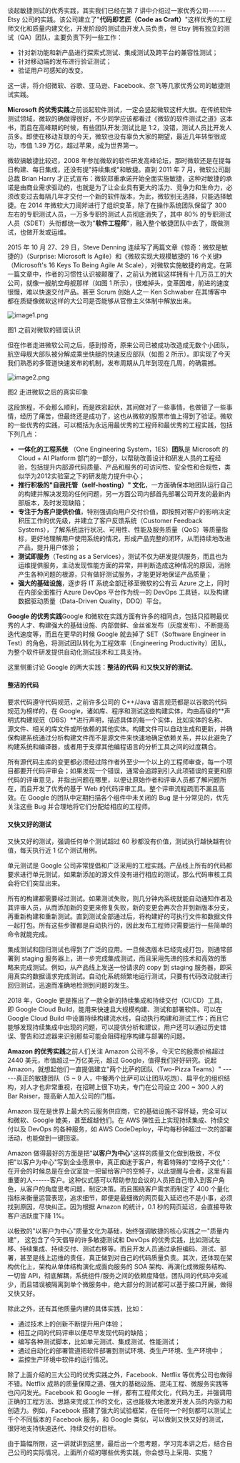 谈起敏捷测试的优秀实践，其实我们已经在第 7 讲中介绍过一家优秀公司------Etsy 公司的实践。该公司建立了"**代码即艺匠（Code as Craft）**"这样优秀的工程师文化和质量内建文化，开发阶段的测试由开发人员负责，但 Etsy 拥有独立的测试（QA）团队，主要负责下列一些工作：

* 针对新功能和新产品进行探索式测试、集成测试及跨平台的兼容性测试；
* 针对移动端的发布进行验证测试；
* 验证用户可感知的改变。

这一讲，将介绍微软、谷歌、亚马逊、Facebook、奈飞等几家优秀公司的敏捷测试实践。

**Microsoft 的优秀实践**之前谈起软件测试，一定会竖起微软这杆大旗。在传统软件测试领域，微软的确做得很好，不少同学应该都看过《微软的软件测试之道》这本书，而且在高峰期的时候，有些团队开发:测试比是 1:2，没错，测试人员比开发人员多。即使在移动互联的今天，微软也没有辜负大家的期望，最近几年转型很成功，市值 1.39 万亿，超过苹果，成为世界第一。

微软搞敏捷比较迟，2008 年参加微软的软件研发高峰论坛，那时微软还是在提每日构建、每日集成，还没有提"持续集成"和敏捷。直到 2011 年 7 月，微软公司副总裁 Brian Harry 才正式宣布：微软郑重承诺开始全面实施敏捷，这种对敏捷的承诺是由商业需求驱动的，也就是为了让企业具有更大的活力、竞争力和生命力，必须改变过去每隔几年才交付一个新的软件版本，为此，微软别无选择，只能选择敏捷。在 2014 年微软大刀阔斧进行了组织变革，除了在操作系统团队保留了 300 左右的专职测试人员，一万多专职的测试人员彻底消失了，其中 80% 的专职测试人员（SDET）头衔都统一改为"**软件工程师**"，融入整个敏捷团队中去了，既做测试，也做开发或运维。

2015 年 10 月 27、29 日，Steve Denning 连续写了两篇文章《惊奇：微软是敏捷的》（Surprise: Microsoft Is Agile）和《微软实现大规模敏捷的 16 个关键》（Microsoft's 16 Keys To Being Agile At Scale），对微软实施敏捷的肯定。在第一篇文章中，作者的习惯性认识被颠覆了，之前认为微软这样拥有十几万员工的大公司，就像一艘航空母舰那样（如图 1 所示），很难掉头，变革困难，前进的速度很慢，难以快速交付产品。甚至 Scrum 创始人之一 Ken Schwaber 在其博客中都在质疑像微软这样的大公司是否能够从官僚主义体制中解放出来。

<Image alt="image1.png" src="https://s0.lgstatic.com/i/image/M00/1D/63/Ciqc1F7h6W-AM0TEAAwztDgy24g084.png"/>

图1 之前对微软的错误认识

但在作者走进微软公司之后，感到惊奇，原来公司已被成功改造成无数个小团队，航空母舰大部队被分解成乘坐快艇的快速反应部队（如图 2 所示）。即实现了今天我们熟悉的多管道快速发布的机制，发布周期从几年到现在几周，的确震撼。

<Image alt="image2.png" src="https://s0.lgstatic.com/i/image/M00/1D/63/Ciqc1F7h6XeAW5gIAA_YaZB_shw552.png"/>

图2 走进微软之后的真实印象

这段旅程，不会那么顺利，而是跌宕起伏，其间做对了一些事情，也做错了一些事情，经历了痛苦，但最终还是成功了，这也从微软的股票市值上得到了验证。微软的一些优秀的实践，可以概括为永远用最优秀的工程师和最优秀的工程实践，包括下列几点：

* **一体化的工程系统** （One Engineering System，1ES）**团队**是 Microsoft 的 Cloud + AI Platform 部门的一部分，以帮助改善设计和研发人员的工程经验，包括提升内部源代码质量、产品和服务的可访问性、安全性和合规性，类似华为2012实验室之下的研发能力提升中心；
* **推行积极的"自我托管（self-hosting）" 文化**，一方面确保本地团队运行自己的构建并解决发现的任何问题，另一方面公司内部首先部署公司开发的最新内部版本，及时发现缺陷；
* **专注于为客户提供价值**，特别强调向用户交付价值，即按照对客户的影响决定积压工作的优先级，并建立了客户反馈系统（Customer Feedback Systems），了解系统运行状况、可用性、性能及服务质量（QoS）等质量指标，更好地理解用户使用系统的情况，形成产品完整的闭环，从而持续地改进产品，提升用户体验；
* **测试即服务**（Testing as a Services），测试不仅为研发提供服务，而且也为运维提供服务，主动发现性能方面的异常，并判断造成这种情况的原因，消除产生各种问题的根源，只有做好测试服务，才能更好地保证产品质量；
* **强大的基础设施**，逐步将 IT 系统全部迁移至微软的公有云 Azure 之上，同时在内部全面推行 Azure DevOps 平台作为统一的 DevOps 工具链，以及构建数据驱动质量（Data-Driven Quality，DDQ）平台。

**Google 的优秀实践**Google 和微软在实践方面有许多的相同点，包括只招聘最优秀的人才、构建强大的基础设施、内部尝鲜、金丝雀发布（灰度发布）、不断提高迭代速度等，而且在更早的时候 Google 就去掉了 SET（Software Engineer in Test）的角色，将测试团队转化为工程效率（Engineering Productivity）团队，为整个软件研发提供自动化测试技术和工具支持。

这里侧重讨论 Google 的两大实践：**整洁的代码** 和**又快又好的测试**。

#### **整洁的代码**

要求代码遵守代码规范，之前许多公司的 C++/Java 语言规范都是以谷歌的代码规范为榜样的，在 Google，诸如库、程序和测试这些构建实体，均由高级的\*\*声明式构建规范（DBS）\*\*进行声明，描述具体的每一个实体，比如实体的名称、源文件、相关的库文件或所依赖的其他实体。构建文件可以自动生成和更新，并确保构建系统通过分析构建文件而不是源文件来快速地确定依赖关系，并以此避免了构建系统和编译器，或者用于支撑其他编程语言的分析工具之间的过度耦合。

所有源代码主库的变更都必须经过除作者外至少一个以上的工程师审查，每一个项目都要开代码评审会；如果发现一个错误，通常会追踪到引入此项错误的变更和原代码的评审意见，并指出问题在哪里，以便让原始作者和评审人员都了解问题所在，而且开发了优秀的基于 Web 的代码评审工具。整个评审流程疏而不漏且高效。在 Google 的团队中定期扫描各个组件中未关闭的 Bug 是十分常见的，优先关注这些 Bug 并合理地将它们分配给相应的工程师。

#### **又快又好的测试**

又快又好的测试，强调任何单个测试超过 60 秒都没有价值，测试执行越快越有价值，每天执行近 1 亿个测试用例。

单元测试是 Google 公司非常提倡和广泛采用的工程实践。产品线上所有的代码都要求进行单元测试，如果新添加的源文件没有进行相应的测试，那么代码审核工具会将它们突显出来。

所有的构建都需要经过测试。如果测试失败，则几分钟内系统就能自动通知作者及其评审人员，从而添加新的变更来修复失败，新的变更会再次合并到新版本分支，再重新构建和重新测试。直到测试全部通过后，将构建好的可执行文件和数据文件一起打包。所有这些步骤都是自动执行的，因此发布工程师只需要运行一些简单的命令就能完成。

集成测试和回归测试也得到了广泛的应用。一旦候选版本已经完成打包，则通常部署到 staging 服务器上，进一步完成集成测试，而且采用先进的技术和高效的策略来完成测试。例如，从产品线上发送一份请求的 copy 到 staging 服务器，即采用真实的数据请求完成测试。自动化系统频繁地运行测试，只要有代码改动就进行回归测试，迅速而准确地检测到问题的发生。

2018 年，Google 更是推出了一款全新的持续集成和持续交付（CI/CD）工具，即 Google Cloud Build，能用来快速且大规模构建、测试和部署软件。可以在 Google Cloud Build 中设置持续构建流水线，自动执行构建和测试工作；而且它能够发现持续集成中出现的问题，可以提供分析和建议，用户还可以通过历史错误、警告和过滤器来识别那些可能会阻碍程序构建与部署的问题。

**Amazon 的优秀实践**之前人们关注 Amazon 公司不多，今天它的股票价格超过 2440 美元，市值超过一万亿美元，超过 Google，值得我们好好研究。说起 Amazon，就想起他们一直提倡建立"两个比萨的团队（Two-Pizza Teams）" ------真正的敏捷团队（5 \~ 9 人，中餐两个比萨可以让团队吃饱）、扁平化的组织结构，对人才也非常重视，在招聘上很下功夫，专门在公司设立 200 \~ 300 人的 Bar Raiser，提高新人加入公司的门槛。

Amazon 现在是世界上最大的云服务供应商，它的基础设施不容怀疑，完全可以和微软、Google 媲美，甚至超越他们。在 AWS 弹性云上实现持续集成、持续交付以及 DevOps 的各种服务，如 AWS CodeDeploy，平均每秒钟超过一次的部署活动，也能做到一键回滚。

Amazon 做得最好的方面是把"**以客户为中心**"这样的质量文化做到极致，不仅把"以客户为中心"写到企业愿景中，真正痴迷于客户，有着特殊的"空椅子文化"： 在开会的时候总是在会议室放一把留给客户的空椅子，以此提醒与会者，这里有最重要的人------客户。这种仪式感可以帮助参加会议的人员把自己带入到客户角色，从客户的角度思考问题，制定决策。而且围绕客户需求而制定了 400 个量化指标来衡量运营表现，追求细节，即便是最细微的网页载入延迟也不是小事，必须找到原因，尽快纠正。因为根据 Amazon 的统计，0.1 秒的网页延迟，会直接导致客户活跃度下降 1%。

以极致的"以客户为中心"质量文化为基础，始终强调敏捷的核心实践之一"质量内建"， 这包含了今天倡导的许多敏捷测试和 DevOps 的优秀实践，比如测试左移、持续集成、持续交付、测试右移等。而且开发人员通过承担编码、测试、部署，甚至是线上运维的责任，真正做到对自己的代码质量负责。其次，还体现在架构优化上，架构从单体结构演化成面向服务的 SOA 架构、再演化成微服务结构、一切皆 API，彻底解耦，系统组件/服务之间的依赖度降低，团队间的代码冲突减少，而且错误被隔离到单个微服务中，绝大部分的测试都可以基于接口开展，做得又快又好。

除此之外，还有其他质量内建的具体实践，比如：

* 通过技术上的创新不断提升用户体验；
* 相互之间的代码评审以便尽早发现代码的缺陷；
* 编写各种测试脚本，比如单元测试、集成测试、性能测试；
* 通过自动化的部署管道把软件部署到测试环境、类生产环境、生产环境中；
* 监控生产环境中软件的运行情况。

除了上面介绍的三大公司的优秀实践之外，Facebook、Netflix 等优秀公司也做得不错。Netflix 成熟的质量保障之道、强大的基础设施、混沌工程、微服务实践等也闪闪发光。Facebook 和 Google 一样，都有工程师文化，代码为王，并强调用正确的工程方法、思路来完成工作的文化，这也能极大地激发开发人员的内驱力和创造力。例如，Facebook 搭建了强大的试验框架，在任何一个时刻都可以测试上千个不同版本的 Facebook 服务，和 Google 类似，可以做到又快又好的测试，很好地支持快速迭代、持续交付的目标。

由于篇幅所限，这一讲就讲到这里，最后出一个思考题，学习完本讲之后，结合自己公司的实际情况，上面所介绍的哪些优秀实践，你会想马上采用、实施？
